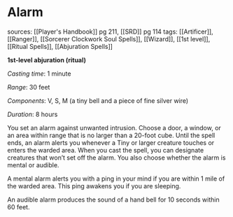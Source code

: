 # Alarm
sources: [[Player's Handbook]] pg 211, [[SRD]] pg 114
tags: [[Artificer]], [[Ranger]], [[Sorcerer Clockwork Soul Spells]], [[Wizard]], [[1st level]], [[Ritual Spells]], [[Abjuration Spells]]

**1st-level abjuration (ritual)**

*Casting time*: 1 minute

*Range*: 30 feet

*Components*: V, S, M (a tiny bell and a piece of fine silver wire)

*Duration*: 8 hours

You set an alarm against unwanted intrusion. Choose a door, a window, or an area within range that is no larger than a 20-foot cube. Until the spell ends, an alarm alerts you whenever a Tiny or larger creature touches or enters the warded area. When you cast the spell, you can designate creatures that won’t set off the alarm. You also choose whether the alarm is mental or audible.

A mental alarm alerts you with a ping in your mind if you are within 1 mile of the warded area. This ping awakens you if you are sleeping.

An audible alarm produces the sound of a hand bell for 10 seconds within 60 feet.
